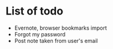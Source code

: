 # List of todo

- Evernote, browser bookmarks import
- Forgot my password
- Post note taken from user's email